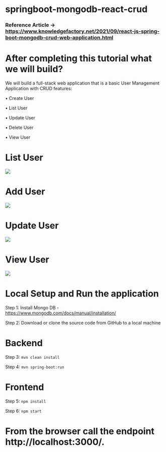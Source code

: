 # springboot-mongodb-react-crud

### Reference Article -> https://www.knowledgefactory.net/2021/09/react-js-spring-boot-mongodb-crud-web-application.html

# After completing this tutorial what we will build? 
We will build a full-stack web application that is a basic User Management Application with CRUD features: 

• Create User 

• List User 

• Update User 

• Delete User 

• View User


# List User
<img src="https://blogger.googleusercontent.com/img/b/R29vZ2xl/AVvXsEg5su4t4IlzaoJsUnr8OYbs7nWl93pykRoaGlmgfwghWxJbEGHXK-dEBZXuh1i7hMP6xRO1TkIdKQpAZoQ7doQr_6w5JIClYudjZN3fB6GH2lGzUg7iZVOOUDDO_w6m6r6a4_6xm30F5E3fOSm06dia2KUVTllqJPWSpODfiI6GWlN4QI_q3syP2aZ2-w/w640-h454/Screenshot%20from%202022-06-12%2013-46-31.png">

# Add User
<img src="https://blogger.googleusercontent.com/img/b/R29vZ2xl/AVvXsEj9pZWBXIkIAQtw9Sujwol9Y4YTk7mYjue6XojEW1e84LN_fYNW6NOebPSQAu1nnpGMkAenl9cwYD0k1UqSJDY6CiWtq0trRaxKxjHYzs-brla0rgoyVVdd87rjSufaSy6j_gqVZsgy1ZNO2C2NI0JVhmkiNDtYGuw9Par03FPKhq9IJs5Qbs-QsiKEtg/w640-h442/Screenshot%20from%202022-06-12%2013-46-57.png">

# Update User
<img src="https://blogger.googleusercontent.com/img/b/R29vZ2xl/AVvXsEj-SS3bEADurBr-ySNvIMC7QrbvozgeqOgO1h64aysPvsvwyMoU-34nsJbDnWMNIWN-9dZQ7FA34VV1MgRcXVUTWJ7-Ht7CoQEjgt6OaDhlfOGBVtEO7aRcII2nmgPzhGzZ3yk7Rm_9iG55iSAw935w8dL47tZpvtcMqQsH_qci4Tw5OhYLcpsLy-OE9Q/w640-h448/Screenshot%20from%202022-06-12%2013-47-32.png">

# View User
<img src="https://blogger.googleusercontent.com/img/b/R29vZ2xl/AVvXsEhrjbO8hJb0aheGbez19nt93yjhMAQ5cLa5dW3lG70oePhHlFEyf6_1Hskh-0t1fkdlry5e-fJouim5nND-4TVRXgRBvDnRK7wHjrxT57Z3BCxjegJ7-JQYZACqkQ9V_pdrY9y47JQXyNOHQJ-FcvDRmZqpP8DufJvphCCsTO958QC02wswdQHzGUHNZw/w640-h448/Screenshot%20from%202022-06-12%2013-47-16.png">


# Local Setup and Run the application

Step 1: Install Mongo DB - https://www.mongodb.com/docs/manual/installation/

Step 2: Download or clone the source code from GitHub to a local machine

# Backend

Step 3:  ```mvn clean install```

Step 4:  ```mvn spring-boot:run```

# Frontend

Step 5:  ```npm install```

Step 6:  ```npm start```

# From the browser call the endpoint http://localhost:3000/.
